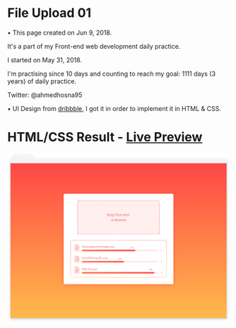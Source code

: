 # File Upload 01

• This page created on Jun 9, 2018.

It's a part of my Front-end web development daily practice.

I started on May 31, 2018.

I'm practising since 10 days and counting to reach my goal: 1111 days (3 years) of daily practice.

Twitter: @ahmedhosna95

• UI Design from [dribbble](https://dribbble.com/shots/4685603-Chudo-Landing-Page
), I got it in order to implement it in HTML & CSS.

# HTML/CSS Result - [Live Preview](https://cdn.rawgit.com/ahmedhosna95/Front-end-Daily-Practice/e0a70c97/Day010__FileUpload/file_upload/index.html)

![](assets/img/frame-genericc.png)
